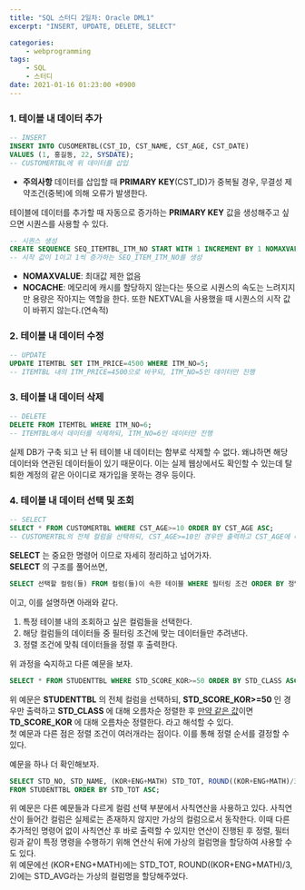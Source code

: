 ```yaml
---
title: "SQL 스터디 2일차: Oracle DML1"
excerpt: "INSERT, UPDATE, DELETE, SELECT"

categories:
    - webprogramming
tags:
    - SQL
    - 스터디
date: 2021-01-16 01:23:00 +0900
---
```


### 1. 테이블 내 데이터 추가

```sql
-- INSERT
INSERT INTO CUSOMERTBL(CST_ID, CST_NAME, CST_AGE, CST_DATE)
VALUES (1, 홍길동, 22, SYSDATE);
-- CUSTOMERTBL에 위 데이터를 삽입
```
* __주의사항__ 
데이터를 삽입할 때 __PRIMARY KEY__(CST_ID)가 중복될 경우, 무결성 제약조건(중복)에 의해 오류가 발생한다.  

테이블에 데이터를 추가할 때 자동으로 증가하는 __PRIMARY KEY__ 값을 생성해주고 싶으면 시퀀스를 사용할 수 있다.

```sql
-- 시퀀스 생성
CREATE SEQUENCE SEQ_ITEMTBL_ITM_NO START WITH 1 INCREMENT BY 1 NOMAXVALUE NOCACHE;
-- 시작 값이 1이고 1씩 증가하는 SEQ_ITEM_ITM_NO를 생성
```
* __NOMAXVALUE__: 최대값 제한 없음
* __NOCACHE__: 메모리에 캐시를 할당하지 않는다는 뜻으로 시퀀스의 속도는 느려지지만 용량은 작아지는 역할을 한다. 또한 NEXTVAL을 사용했을 때 시퀀스의 시작 값이 바뀌지 않는다.(연속적)

### 2. 테이블 내 데이터 수정

```sql
-- UPDATE
UPDATE ITEMTBL SET ITM_PRICE=4500 WHERE ITM_NO=5;
-- ITEMTBL 내의 ITM_PRICE=4500으로 바꾸되, ITM_NO=5인 데이터만 진행
```

### 3. 테이블 내 데이터 삭제

```sql
-- DELETE
DELETE FROM ITEMTBL WHERE ITM_NO=6;
-- ITEMTBL에서 데이터를 삭제하되, ITM_NO=6인 데이터만 진행
```
실제 DB가 구축 되고 난 뒤 테이블 내 데이터는 함부로 삭제할 수 없다. 왜냐하면 해당 데이터와 연관된 데이터들이 있기 때문이다. 이는 실제 웹상에서도 확인할 수 있는데 탈퇴한 계정의 같은 아이디로 재가입을 못하는 경우 등이다.

### 4. 테이블 내 데이터 선택 및 조회

```sql
-- SELECT
SELECT * FROM CUSTOMERTBL WHERE CST_AGE>=10 ORDER BY CST_AGE ASC; 
-- CUSTOMERTBL의 전체 컬럼을 선택하되, CST_AGE>=10인 경우만 출력하고 CST_AGE에 대해 오름차순 정렬
```

__SELECT__ 는 중요한 명령어 이므로 자세히 정리하고 넘어가자.  
__SELECT__ 의 구조를 풀어쓰면,
```sql
SELECT 선택할 컬럼(들) FROM 컬럼(들)이 속한 테이블 WHERE 필터링 조건 ORDER BY 정렬 조건
```
이고, 이를 설명하면 아래와 같다.
1. 특정 테이블 내의 조회하고 싶은 컬럼들을 선택한다.
2. 해당 컬럼들의 데이터들 중 필터링 조건에 맞는 데이터들만 추려낸다.
3. 정렬 조건에 맞춰 데이터들을 정렬 후 출력한다.  
  
위 과정을 숙지하고 다른 예문을 보자.
```sql
SELECT * FROM STUDENTTBL WHERE STD_SCORE_KOR>=50 ORDER BY STD_CLASS ASC, TD_SCORE_KOR ASC;
```
위 예문은 __STUDENTTBL__ 의 전체 컬럼을 선택하되, __STD_SCORE_KOR>=50__ 인 경우만 출력하고 __STD_CLASS__ 에 대해 오름차순 정렬한 후 <u>만약 같은 값</u>이면 __TD_SCORE_KOR__ 에 대해 오름차순 정렬한다. 라고 해석할 수 있다.  
첫 예문과 다른 점은 정렬 조건이 여러개라는 점이다. 이를 통해 정렬 순서를 결정할 수 있다.  
    
예문을 하나 더 확인해보자.

```sql
SELECT STD_NO, STD_NAME, (KOR+ENG+MATH) STD_TOT, ROUND((KOR+ENG+MATH)/3, 2) STD_AVG
FROM STUDENTTBL ORDER BY STD_TOT ASC;
```
위 예문은 다른 예문들과 다르게 컬럼 선택 부분에서 사칙연산을 사용하고 있다. 사칙연산이 들어간 컬럼은 실제로는 존재하지 않지만 가상의 컬럼으로서 동작한다. 이때 다른 추가적인 명령어 없이 사칙연산 후 바로 출력할 수 있지만 연산이 진행된 후 정렬, 필터링과 같이 특정 명령을 수행하기 위해 연산식 뒤에 가상의 컬럼명을 할당하여 사용할 수도 있다.  
위 예문에선 (KOR+ENG+MATH)에는 STD_TOT, ROUND((KOR+ENG+MATH)/3, 2)에는 STD_AVG라는 가상의 컬럼명을 할당해주었다.